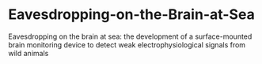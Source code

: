 # Eavesdropping-on-the-Brain-at-Sea
Eavesdropping on the brain at sea: the development of a surface-mounted brain monitoring device to detect weak electrophysiological signals from wild animals
